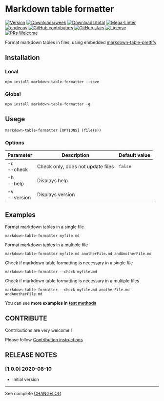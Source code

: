 <!-- markdownlint-disable MD033 -->
# Markdown table formatter

[![Version](https://img.shields.io/npm/v/markdown-table-formatter.svg)](https://npmjs.org/package/markdown-table-formatter)
[![Downloads/week](https://img.shields.io/npm/dw/markdown-table-formatter.svg)](https://npmjs.org/package/markdown-table-formatter)
[![Downloads/total](https://img.shields.io/npm/dt/markdown-table-formatter.svg)](https://npmjs.org/package/markdown-table-formatter)
[![Mega-Linter](https://github.com/nvuillam/markdown-table-formatter/workflows/Mega-Linter/badge.svg)](https://github.com/nvuillam/mega-linter#readme)
[![codecov](https://codecov.io/gh/nvuillam/markdown-table-formatter/branch/master/graph/badge.svg)](https://codecov.io/gh/nvuillam/markdown-table-formatter)
[![GitHub contributors](https://img.shields.io/github/contributors/nvuillam/markdown-table-formatter.svg)](https://gitHub.com/nvuillam/markdown-table-formatter/graphs/contributors/)
[![GitHub stars](https://img.shields.io/github/stars/nvuillam/markdown-table-formatter?label=Star&maxAge=2592000)](https://GitHub.com/nvuillam/markdown-table-formatter/stargazers/)
[![License](https://img.shields.io/npm/l/markdown-table-formatter.svg)](https://github.com/nvuillam/markdown-table-formatter/blob/master/LICENSE)
[![PRs Welcome](https://img.shields.io/badge/PRs-welcome-brightgreen.svg?style=flat-square)](http://makeapullrequest.com)

Format markdown tables in files, using embedded [markdown-table-prettify](https://www.npmjs.com/package/markdown-table-prettify)

## Installation

### Local

```shell
npm install markdown-table-formatter --save
```

### Global

```shell
npm install markdown-table-formatter -g
```

## Usage

```shell
markdown-table-formatter [OPTIONS] (file(s))
```

### Options

| Parameter          | Description                         | Default value   |
|--------------------|--------------------------------|---------------|
| -c<br/>--check            | Check only, does not update files       |`false`                 |
| -h<br/>--help         | Displays help                   | <!-- --> |
| -v<br/>--version         | Displays version                   | <!-- --> |

## Examples

Format markdown tables in a single file

```shell
markdown-table-formatter myfile.md
```

Format markdown tables in a multiple file

```shell
markdown-table-formatter myfile.md anotherFile.md andAnotherFile.md
```

Check if markdown table formatting is necessary in a single file

```shell
markdown-table-formatter --check myfile.md
```

Check if markdown table formatting is necessary in a multiple files

```shell
markdown-table-formatter --check myfile.md anotherFile.md andAnotherFile.md
```

You can see **more examples in** [**test methods**](https://github.com/nvuillam/markdown-table-formatter/blob/master/test/markdown-table-formatter.test.js)

## CONTRIBUTE

Contributions are very welcome !

Please follow [Contribution instructions](https://github.com/nvuillam/markdown-table-formatter/blob/master/CONTRIBUTING.md)

## RELEASE NOTES

### [1.0.0] 2020-08-10

- Initial version

____

See complete [CHANGELOG](https://github.com/nvuillam/markdown-table-formatter/blob/master/CHANGELOG.md)
